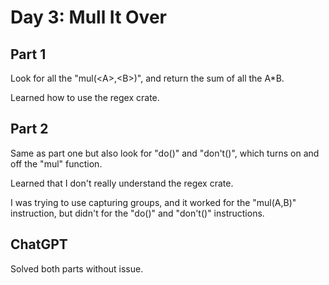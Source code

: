 # Day 3: Mull It Over

## Part 1

Look for all the "mul(\<A\>,\<B\>)", and return the sum of all the A*B.

Learned how to use the regex crate.

## Part 2

Same as part one but also look for "do()" and "don't()", which turns on and off the "mul" function.

Learned that I don't really understand the regex crate.

I was trying to use capturing groups, and it worked for the "mul(A,B)" instruction, but didn't for the "do()" and "don't()" instructions.

## ChatGPT

Solved both parts without issue.